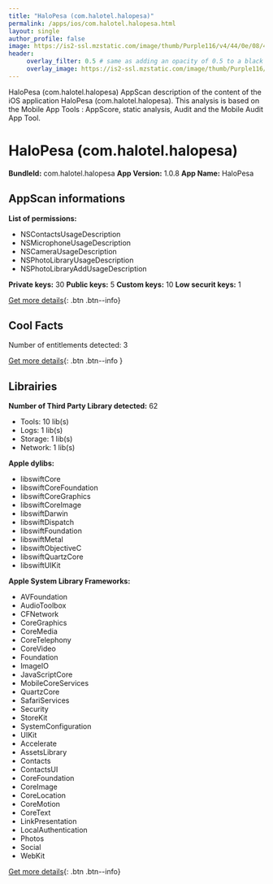 ```yaml
---
title: "HaloPesa (com.halotel.halopesa)"
permalink: /apps/ios/com.halotel.halopesa.html
layout: single
author_profile: false
image: https://is2-ssl.mzstatic.com/image/thumb/Purple116/v4/44/0e/08/440e08b6-f0dd-a325-3c4e-2c790c257016/AppIcon-0-0-1x_U007emarketing-0-0-0-5-0-0-sRGB-0-0-0-GLES2_U002c0-512MB-85-220-0-0.png/512x512bb.jpg
header: 
     overlay_filter: 0.5 # same as adding an opacity of 0.5 to a black background
     overlay_image: https://is2-ssl.mzstatic.com/image/thumb/Purple116/v4/44/0e/08/440e08b6-f0dd-a325-3c4e-2c790c257016/AppIcon-0-0-1x_U007emarketing-0-0-0-5-0-0-sRGB-0-0-0-GLES2_U002c0-512MB-85-220-0-0.png/512x512bb.jpg
---
```

HaloPesa (com.halotel.halopesa) AppScan description of the content of the iOS application HaloPesa (com.halotel.halopesa). This analysis is based on the Mobile App Tools : AppScore, static analysis, Audit and the Mobile Audit App Tool.

# HaloPesa (com.halotel.halopesa)

**BundleId:** com.halotel.halopesa
**App Version:** 1.0.8
**App Name:** HaloPesa


## AppScan informations 

**List of permissions:** 
- NSContactsUsageDescription
- NSMicrophoneUsageDescription
- NSCameraUsageDescription
- NSPhotoLibraryUsageDescription
- NSPhotoLibraryAddUsageDescription
  
  
**Private keys:** 30
**Public keys:** 5
**Custom keys:** 10
**Low securit keys:** 1
  
[Get more details](/pricing.html){: .btn .btn--info}

## Cool Facts

Number of entitlements detected: 3
  
[Get more details](/pricing.html){: .btn .btn--info }

## Librairies 
**Number of Third Party Library detected:** 62
- Tools: 10 lib(s)
- Logs: 1 lib(s)
- Storage: 1 lib(s)
- Network: 1 lib(s)


**Apple dylibs:**
- libswiftCore
- libswiftCoreFoundation
- libswiftCoreGraphics
- libswiftCoreImage
- libswiftDarwin
- libswiftDispatch
- libswiftFoundation
- libswiftMetal
- libswiftObjectiveC
- libswiftQuartzCore
- libswiftUIKit


**Apple System Library Frameworks:**
- AVFoundation
- AudioToolbox
- CFNetwork
- CoreGraphics
- CoreMedia
- CoreTelephony
- CoreVideo
- Foundation
- ImageIO
- JavaScriptCore
- MobileCoreServices
- QuartzCore
- SafariServices
- Security
- StoreKit
- SystemConfiguration
- UIKit
- Accelerate
- AssetsLibrary
- Contacts
- ContactsUI
- CoreFoundation
- CoreImage
- CoreLocation
- CoreMotion
- CoreText
- LinkPresentation
- LocalAuthentication
- Photos
- Social
- WebKit


  
[Get more details](/pricing.html){: .btn .btn--info}


